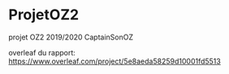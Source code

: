 # ProjetOZ2
projet OZ2  2019/2020 CaptainSonOZ

overleaf du rapport: 
https://www.overleaf.com/project/5e8aeda58259d10001fd5513
